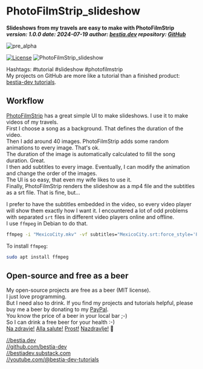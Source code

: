 [//]: # (auto_md_to_doc_comments segment start A)

# PhotoFilmStrip_slideshow  

[//]: # (auto_cargo_toml_to_md start)

**Slideshows from my travels are easy to make with PhotoFilmStrip**  
***version: 1.0.0 date: 2024-07-19 author: [bestia.dev](https://bestia.dev) repository: [GitHub](https://github.com/bestia-dev/PhotoFilmStrip_slideshow)***  

[//]: # (auto_cargo_toml_to_md end)

 ![pre_alpha](https://img.shields.io/badge/pre_alpha-red)

 [![License](https://img.shields.io/badge/license-MIT-blue.svg)](https://github.com/bestia-dev/PhotoFilmStrip_slideshow/blob/master/LICENSE)
 ![PhotoFilmStrip_slideshow](https://bestia.dev/webpage_hit_counter/get_svg_image/275848160.svg)

Hashtags: #tutorial #slideshow #photofilmstrip  
My projects on GitHub are more like a tutorial than a finished product: [bestia-dev tutorials](https://github.com/bestia-dev/tutorials_rust_wasm).

## Workflow

[PhotoFilmStrip](https://www.photofilmstrip.org/en/features/) has a great simple UI to make slideshows. I use it to make videos of my travels.  
First I choose a song as a background. That defines the duration of the video.  
Then I add around 40 images. PhotoFilmStrip adds some random animations to every image. That's ok.  
The duration of the image is automatically calculated to fill the song duration. Great.  
I then add subtitles to every image. Eventually, I can modify the animation and change the order of the images.  
The UI is so easy, that even my wife likes to use it.  
Finally, PhotoFilmStrip renders the slideshow as a mp4 file and the subtitles as a srt file. That is fine, but...

I prefer to have the subtitles embedded in the video, so every video player will show them exactly how I want it. I encountered a lot of odd problems with separated `srt` files in different video players online and offline.  
I use `ffmpeg` in Debian to do that.

```bash
ffmpeg -i "MexicoCity.mkv" -vf subtitles="MexicoCity.srt:force_style='FontSize=32'" "MexicoCity_srt.mp4"
```

To install `ffmpeg`:

```bash
sudo apt install ffmpeg
```

## Open-source and free as a beer

My open-source projects are free as a beer (MIT license).  
I just love programming.  
But I need also to drink. If you find my projects and tutorials helpful, please buy me a beer by donating to my [PayPal](https://paypal.me/LucianoBestia).  
You know the price of a beer in your local bar ;-)  
So I can drink a free beer for your health :-)  
[Na zdravje!](https://translate.google.com/?hl=en&sl=sl&tl=en&text=Na%20zdravje&op=translate) [Alla salute!](https://dictionary.cambridge.org/dictionary/italian-english/alla-salute) [Prost!](https://dictionary.cambridge.org/dictionary/german-english/prost) [Nazdravlje!](https://matadornetwork.com/nights/how-to-say-cheers-in-50-languages/) 🍻

[//bestia.dev](https://bestia.dev)  
[//github.com/bestia-dev](https://github.com/bestia-dev)  
[//bestiadev.substack.com](https://bestiadev.substack.com)  
[//youtube.com/@bestia-dev-tutorials](https://youtube.com/@bestia-dev-tutorials)  

[//]: # (auto_md_to_doc_comments segment end A)
